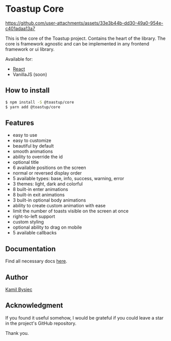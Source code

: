 # Toastup Core

https://github.com/user-attachments/assets/33e3b44b-dd30-49a0-954e-c401adaa13a7

This is the core of the Toastup project. Contains the heart of the library. The core is framework agnostic and can be implemented in any frontend framework or ui library.

Available for:

- [React](https://www.npmjs.com/package/@toastup/react)
- VanillaJS (soon)

## How to install

```bash
$ npm install -S @toastup/core
$ yarn add @toastup/core
```

## Features

- easy to use
- easy to customize
- beautiful by default
- smooth animations
- ability to override the id
- optional title
- 6 available positions on the screen
- normal or reversed display order
- 5 available types: base, info, success, warning, error
- 3 themes: light, dark and colorful
- 8 built-in enter animations
- 8 built-in exit animations
- 3 built-in optional body animations
- ability to create custom animation with ease
- limit the number of toasts visible on the screen at once
- right-to-left support
- custom styling
- optional ability to drag on mobile
- 5 available callbacks

## Documentation

Find all necessary docs [here](https://toastup.kbysiec.com/).

## Author

[Kamil Bysiec](https://github.com/kbysiec)

## Acknowledgment

If you found it useful somehow, I would be grateful if you could leave a star in the project's GitHub repository.

Thank you.
